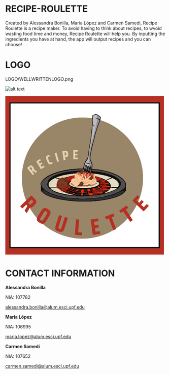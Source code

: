 # RECIPE-ROULETTE

Created by Alessandra Bonilla, Maria López and Carmen Samedi, Recipe Roulette is a recipe maker. 
To avoid having to think about recipes, to wvoid wasting food time and money, Recipe Roulette will help you. 
By inputting the ingredients you have at hand, the app will output recipes and you can choose! 


# LOGO 
LOGO/WELLWRITTENLOGO.png


![alt text](https://github.com/carmensat/RECIPE-ROULETTE/LOGO/WELLWRITTENLOGO.png?raw=true)

![alt text](https://github.com/carmensat/RECIPE-ROULETTE/blob/main/LOGO/WELLWRITTENLOGO.png?raw=true)


# CONTACT INFORMATION
**Alessandra Bonilla**

NIA: 107782

<alessandra.bonilla@alum.esci.upf.edu>

**Maria López**

NIA: 106995

<maria.lopez@alum.esci.upf.edu>

**Carmen Samedi**

NIA: 107652

<carmen.samedi@alum.esci.upf.edu>
